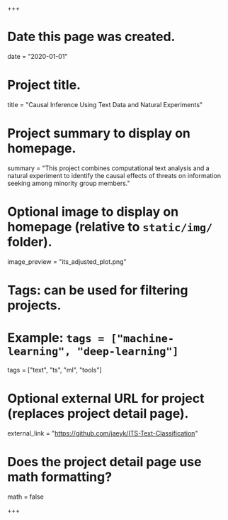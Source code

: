 +++
# Date this page was created.
date = "2020-01-01"

# Project title.
title = "Causal Inference Using Text Data and Natural Experiments"

# Project summary to display on homepage.
summary = "This project combines computational text analysis and a natural experiment to identify the causal effects of threats on information seeking among minority group members."

# Optional image to display on homepage (relative to `static/img/` folder).
image_preview = "its_adjusted_plot.png"

# Tags: can be used for filtering projects.
# Example: `tags = ["machine-learning", "deep-learning"]`
tags = ["text", "ts", "ml", "tools"]

# Optional external URL for project (replaces project detail page).
external_link = "https://github.com/jaeyk/ITS-Text-Classification"

# Does the project detail page use math formatting?
math = false

+++

